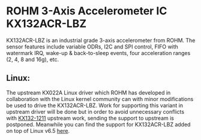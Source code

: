 # ROHM 3-Axis Accelerometer IC KX132ACR-LBZ

KX132ACR-LBZ is an industrial grade 3-axis accelerometer from ROHM. The sensor features include variable ODRs, I2C and SPI control, FIFO with watermark IRQ, wake-up & back-to-sleep events, four acceleration ranges (2, 4, 8 and 16g), etc.

## Linux:

The upstream KX022A Linux driver which ROHM has developed in collaboration with the Linux kernel community can with minor modifications be used to drive the KX132ACR-LBZ. Work for supporting this variant in upstream driver will be done but in order to avoid unnecessary conflicts with [KX132-1211](https://github.com/RohmSemiconductor/Linux-Kernel-Sensor-Drivers/tree/master/KX132-1211) upstream work, sending the support to upstream is postponed. Meanwhile you can find the support for KX132ACR-LBZ added on top of Linux v6.5 [here](https://github.com/RohmSemiconductor/Linux-Kernel-Sensor-Drivers/commits/kx132acr-lbz).
